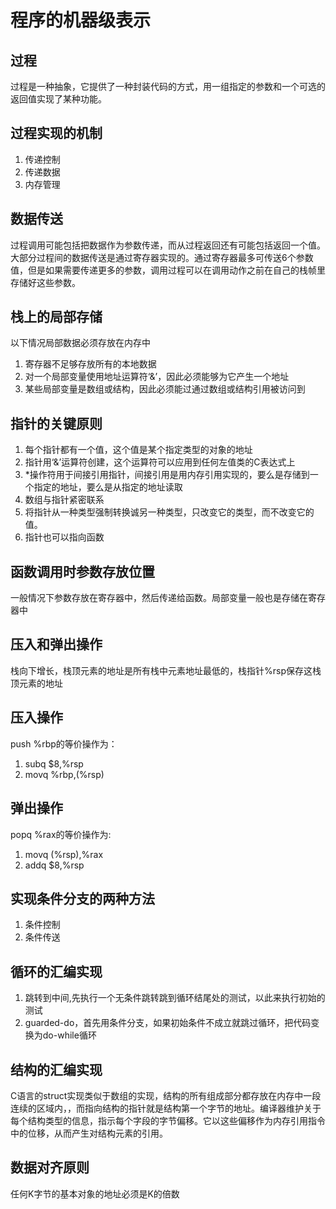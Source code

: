 # 程序的机器级表示

## 过程

过程是一种抽象，它提供了一种封装代码的方式，用一组指定的参数和一个可选的返回值实现了某种功能。

## 过程实现的机制

1. 传递控制
2. 传递数据
3. 内存管理

## 数据传送

过程调用可能包括把数据作为参数传递，而从过程返回还有可能包括返回一个值。大部分过程间的数据传送是通过寄存器实现的。通过寄存器最多可传送6个参数值，但是如果需要传递更多的参数，调用过程可以在调用动作之前在自己的栈帧里存储好这些参数。

## 栈上的局部存储

以下情况局部数据必须存放在内存中

1. 寄存器不足够存放所有的本地数据
2. 对一个局部变量使用地址运算符‘&’，因此必须能够为它产生一个地址
3. 某些局部变量是数组或结构，因此必须能过通过数组或结构引用被访问到

## 指针的关键原则

1. 每个指针都有一个值，这个值是某个指定类型的对象的地址
2. 指针用‘&’运算符创建，这个运算符可以应用到任何左值类的C表达式上
3. *操作符用于间接引用指针，间接引用是用内存引用实现的，要么是存储到一个指定的地址，要么是从指定的地址读取
4. 数组与指针紧密联系
5. 将指针从一种类型强制转换诚另一种类型，只改变它的类型，而不改变它的值。
6. 指针也可以指向函数

## 函数调用时参数存放位置

一般情况下参数存放在寄存器中，然后传递给函数。局部变量一般也是存储在寄存器中

## 压入和弹出操作

栈向下增长，栈顶元素的地址是所有栈中元素地址最低的，栈指针%rsp保存这栈顶元素的地址

## 压入操作

push %rbp的等价操作为：

1. subq $8,%rsp
2. movq %rbp,(%rsp)



## 弹出操作

popq %rax的等价操作为:

1. movq (%rsp),%rax
2. addq $8,%rsp

## 实现条件分支的两种方法

1. 条件控制
2. 条件传送

## 循环的汇编实现

1. 跳转到中间,先执行一个无条件跳转跳到循环结尾处的测试，以此来执行初始的测试
2. guarded-do，首先用条件分支，如果初始条件不成立就跳过循环，把代码变换为do-while循环

## 结构的汇编实现

C语言的struct实现类似于数组的实现，结构的所有组成部分都存放在内存中一段连续的区域内，，而指向结构的指针就是结构第一个字节的地址。编译器维护关于每个结构类型的信息，指示每个字段的字节偏移。它以这些偏移作为内存引用指令中的位移，从而产生对结构元素的引用。

## 数据对齐原则

任何K字节的基本对象的地址必须是K的倍数





